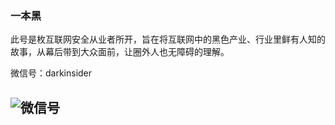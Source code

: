 
### 一本黑

此号是枚互联网安全从业者所开，旨在将互联网中的黑色产业、行业里鲜有人知的故事，从幕后带到大众面前，让圈外人也无障碍的理解。

微信号：darkinsider

![微信号](https://mp.weixin.qq.com/mp/qrcode?scene=10000004&size=102&__biz=MzU4ODAwNzUwMQ==&mid=2247483866&idx=1&sn=3140cd526cee430bfbbb6853d3dab1d3&send_time=)
---

